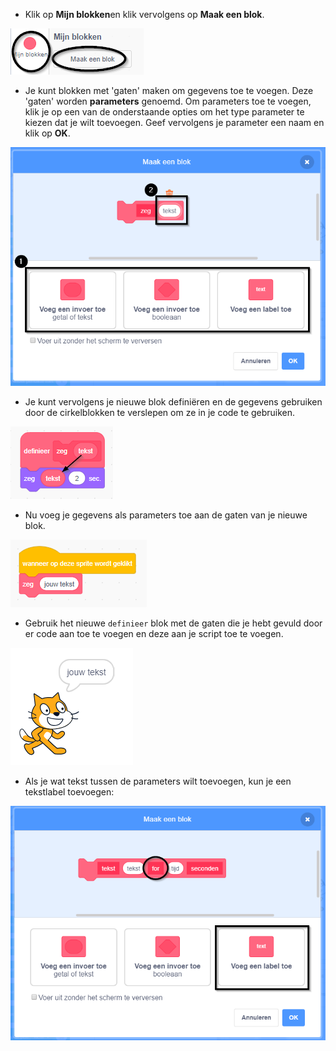 + Klik op **Mijn blokken**en klik vervolgens op **Maak een blok**.

![Mijn blokken](images/my-blocks-annotated.png)

+ Je kunt blokken met 'gaten' maken om gegevens toe te voegen. Deze 'gaten' worden **parameters** genoemd. Om parameters toe te voegen, klik je op een van de onderstaande opties om het type parameter te kiezen dat je wilt toevoegen. Geef vervolgens je parameter een naam en klik op **OK**.

![Create a new block with parameters](images/parameter-create-annotated.png)

+ Je kunt vervolgens je nieuwe blok definiëren en de gegevens gebruiken door de cirkelblokken te verslepen om ze in je code te gebruiken.

![Define a new block with parameters](images/parameter-define-annotated.png)

+ Nu voeg je gegevens als parameters toe aan de gaten van je nieuwe blok.

![Use a new block with parameters](images/parameter-use.png)

+ Gebruik het nieuwe `definieer` blok met de gaten die je hebt gevuld door er code aan toe te voegen en deze aan je script toe te voegen.

![Test a new block with parameters](images/parameter-test.png)

+ Als je wat tekst tussen de parameters wilt toevoegen, kun je een tekstlabel toevoegen:

![Create a new block with parameters](images/parameter-label-text-annotated.png)